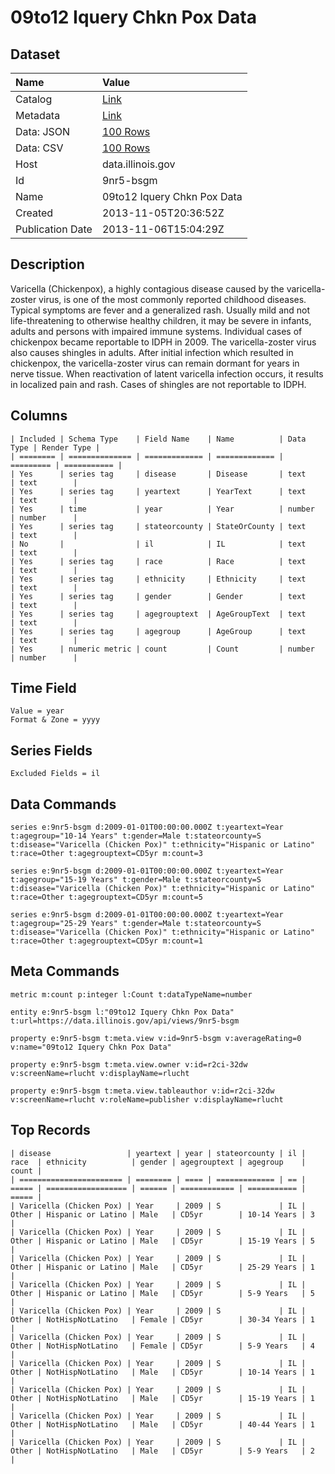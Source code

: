 # 09to12 Iquery Chkn Pox Data

## Dataset

| Name | Value |
| :--- | :---- |
| Catalog | [Link](https://catalog.data.gov/dataset/09to12-iquery-chkn-pox-data-38168) |
| Metadata | [Link](https://data.illinois.gov/api/views/9nr5-bsgm) |
| Data: JSON | [100 Rows](https://data.illinois.gov/api/views/9nr5-bsgm/rows.json?max_rows=100) |
| Data: CSV | [100 Rows](https://data.illinois.gov/api/views/9nr5-bsgm/rows.csv?max_rows=100) |
| Host | data.illinois.gov |
| Id | 9nr5-bsgm |
| Name | 09to12 Iquery Chkn Pox Data |
| Created | 2013-11-05T20:36:52Z |
| Publication Date | 2013-11-06T15:04:29Z |

## Description

Varicella (Chickenpox), a highly contagious disease caused by the varicella-zoster virus, is one of the most commonly reported childhood diseases. Typical symptoms are fever and a generalized rash. Usually mild and not life-threatening to otherwise healthy children, it may be severe in infants, adults and persons with impaired immune systems. Individual cases of chickenpox became reportable to IDPH in 2009. The varicella-zoster virus also causes shingles in adults. After initial infection which resulted in chickenpox, the varicella-zoster virus can remain dormant for years in nerve tissue. When reactivation of latent varicella infection occurs, it results in localized pain and rash. Cases of shingles are not reportable to IDPH.

## Columns

```ls
| Included | Schema Type    | Field Name    | Name          | Data Type | Render Type |
| ======== | ============== | ============= | ============= | ========= | =========== |
| Yes      | series tag     | disease       | Disease       | text      | text        |
| Yes      | series tag     | yeartext      | YearText      | text      | text        |
| Yes      | time           | year          | Year          | number    | number      |
| Yes      | series tag     | stateorcounty | StateOrCounty | text      | text        |
| No       |                | il            | IL            | text      | text        |
| Yes      | series tag     | race          | Race          | text      | text        |
| Yes      | series tag     | ethnicity     | Ethnicity     | text      | text        |
| Yes      | series tag     | gender        | Gender        | text      | text        |
| Yes      | series tag     | agegrouptext  | AgeGroupText  | text      | text        |
| Yes      | series tag     | agegroup      | AgeGroup      | text      | text        |
| Yes      | numeric metric | count         | Count         | number    | number      |
```

## Time Field

```ls
Value = year
Format & Zone = yyyy
```

## Series Fields

```ls
Excluded Fields = il
```

## Data Commands

```ls
series e:9nr5-bsgm d:2009-01-01T00:00:00.000Z t:yeartext=Year t:agegroup="10-14 Years" t:gender=Male t:stateorcounty=S t:disease="Varicella (Chicken Pox)" t:ethnicity="Hispanic or Latino" t:race=Other t:agegrouptext=CD5yr m:count=3

series e:9nr5-bsgm d:2009-01-01T00:00:00.000Z t:yeartext=Year t:agegroup="15-19 Years" t:gender=Male t:stateorcounty=S t:disease="Varicella (Chicken Pox)" t:ethnicity="Hispanic or Latino" t:race=Other t:agegrouptext=CD5yr m:count=5

series e:9nr5-bsgm d:2009-01-01T00:00:00.000Z t:yeartext=Year t:agegroup="25-29 Years" t:gender=Male t:stateorcounty=S t:disease="Varicella (Chicken Pox)" t:ethnicity="Hispanic or Latino" t:race=Other t:agegrouptext=CD5yr m:count=1
```

## Meta Commands

```ls
metric m:count p:integer l:Count t:dataTypeName=number

entity e:9nr5-bsgm l:"09to12 Iquery Chkn Pox Data" t:url=https://data.illinois.gov/api/views/9nr5-bsgm

property e:9nr5-bsgm t:meta.view v:id=9nr5-bsgm v:averageRating=0 v:name="09to12 Iquery Chkn Pox Data"

property e:9nr5-bsgm t:meta.view.owner v:id=r2ci-32dw v:screenName=rlucht v:displayName=rlucht

property e:9nr5-bsgm t:meta.view.tableauthor v:id=r2ci-32dw v:screenName=rlucht v:roleName=publisher v:displayName=rlucht
```

## Top Records

```ls
| disease                 | yeartext | year | stateorcounty | il | race  | ethnicity          | gender | agegrouptext | agegroup    | count | 
| ======================= | ======== | ==== | ============= | == | ===== | ================== | ====== | ============ | =========== | ===== | 
| Varicella (Chicken Pox) | Year     | 2009 | S             | IL | Other | Hispanic or Latino | Male   | CD5yr        | 10-14 Years | 3     | 
| Varicella (Chicken Pox) | Year     | 2009 | S             | IL | Other | Hispanic or Latino | Male   | CD5yr        | 15-19 Years | 5     | 
| Varicella (Chicken Pox) | Year     | 2009 | S             | IL | Other | Hispanic or Latino | Male   | CD5yr        | 25-29 Years | 1     | 
| Varicella (Chicken Pox) | Year     | 2009 | S             | IL | Other | Hispanic or Latino | Male   | CD5yr        | 5-9 Years   | 5     | 
| Varicella (Chicken Pox) | Year     | 2009 | S             | IL | Other | NotHispNotLatino   | Female | CD5yr        | 30-34 Years | 1     | 
| Varicella (Chicken Pox) | Year     | 2009 | S             | IL | Other | NotHispNotLatino   | Female | CD5yr        | 5-9 Years   | 4     | 
| Varicella (Chicken Pox) | Year     | 2009 | S             | IL | Other | NotHispNotLatino   | Male   | CD5yr        | 10-14 Years | 1     | 
| Varicella (Chicken Pox) | Year     | 2009 | S             | IL | Other | NotHispNotLatino   | Male   | CD5yr        | 15-19 Years | 1     | 
| Varicella (Chicken Pox) | Year     | 2009 | S             | IL | Other | NotHispNotLatino   | Male   | CD5yr        | 40-44 Years | 1     | 
| Varicella (Chicken Pox) | Year     | 2009 | S             | IL | Other | NotHispNotLatino   | Male   | CD5yr        | 5-9 Years   | 2     | 
```